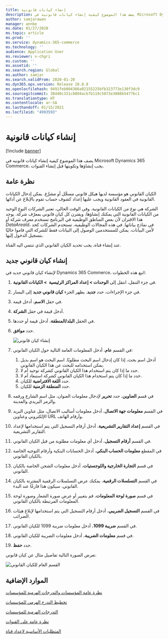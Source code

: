 ```yaml
---
title: إنشاء كيانات قانونية
description: يصف هذا الموضوع كيفية إنشاء كيانات قانونيه في Microsoft Dynamics 365 Commerce، يجب إنشاؤها وتكوينها قبل إنشاء القنوات.
author: samjarawan
manager: annbe
ms.date: 01/27/2020
ms.topic: article
ms.prod: ''
ms.service: dynamics-365-commerce
ms.technology: ''
audience: Application User
ms.reviewer: v-chgri
ms.custom: ''
ms.assetid: ''
ms.search.region: Global
ms.author: samjar
ms.search.validFrom: 2020-01-20
ms.dyn365.ops.version: Release 10.0.8
ms.openlocfilehash: 9491feb004366a02155225bfb323773e130f3dc9
ms.sourcegitcommit: 38d40c331c8894acb7b119c5073e3088b54776c1
ms.translationtype: HT
ms.contentlocale: ar-SA
ms.lasthandoff: 01/15/2021
ms.locfileid: "4993593"
---
```

# <a name="create-legal-entities"></a>إنشاء كيانات قانونية


[!include [banner](includes/banner.md)]

يصف هذا الموضوع كيفية إنشاء كيانات قانونيه في Microsoft Dynamics 365 Commerce، يجب إنشاؤها وتكوينها قبل إنشاء القنوات.

## <a name="overview"></a>نظرة عامة

الكيان القانوني هو مؤسسة لديها هيكل قانوني مسجَّل أو مشرَّع. يمكن إدخال الكيانات القانونية في العقود القانونية ويجب عليها إعداد كشوف حساب تقوم بالإبلاغ عن أدائها.

الشركة هي نوع من الكيانات القانونية. وفي الوقت الحالي، تعتبر الشركات النوع الوحيد من الكيانات القانونية التي يمكنك إنشاؤها، ويقترن كل كيان قانوني بمعرّف شركة. يوجد هذا الاقتران لأن بعض المناطق الوظيفية في البرنامج تستخدم معرف شركة أو *DataAreaId*، في نماذج بياناتها. في هذه المجالات الوظيفية، تستخدم الشركات كحد لأمن البيانات. يمكن للمستخدمين الوصول إلى البيانات فقط للشركة التي قاموا حاليًا بتسجيل الدخول إليها. 

عند إنشاء قناة، يجب تحديد الكيان القانوني الذي تنتمي اليه القناة.

## <a name="create-a-new-legal-entity"></a>إنشاء كيان قانوني جديد

لإنشاء كيان قانوني جديد في Dynamics 365 Commerce، اتبع هذه الخطوات:

1. في جزء التنقل، انتقل إلى  **الوحدات \> إعداد المراكز الرئيسية ‬ \> الكيانات القانونية**.
1. في جزء الإجراءات، حدد **جديد**. يظهر الجزء **كيان قانوني جديد** إلى اليسار.
1. في حقل **الاسم**، أدخل قيمة.
1. أدخل قيمة في حقل **الشركة**.
1. في الحقل **البلد/المنطقة**، أدخل قيمة أو حددها.
1. حدد **موافق**. 

   ![إنشاء كيان قانوني](media/legal-entities.png)

1. في القسم **عام**، أدخل المعلومات العامة التالية حول الكيان القانوني: 
   1. أدخل اسم بحث، إذا كان إدخال اسم البحث مطلوبًا. اسم البحث هو اسم بديل يمكن استخدامه للبحث عن هذا الكيان القانوني. 
   1. حدد ما إذا كان يتم استخدام هذا الكيان القانوني كشركة توحيد أم لا.
   1. حدد ما إذا كان يتم استخدام هذا الكيان القانوني كشركة استبعاد أم لا. 
   1. حدد **اللغة الافتراضية** للكيان. 
   1. حدد **المنطقة الزمنية** للكيان.
1. في قسم **العناوين**، حدد **تحرير** لإدخال معلومات العنوان، مثل اسم الشارع ورقمه والرمز البريدي والمدينة.
1. في القسم **معلومات جهة الاتصال**، أدخل معلومات أساليب الاتصال، مثل عناوين البريد الإلكتروني وعناوين URL وأرقام الهاتف.
1. في القسم **إعداد التقارير التشريعية**، أدخل أرقام التسجيل التي يتم استخدامها لإعداد التقارير التشريعية.
1. في القسم **أرقام التسجيل**، أدخل أي معلومات مطلوبة من قبل الكيان القانوني.
1. في المقطع **معلومات الحساب البنكي**، أدخل الحسابات البنكية وأرقام التوجيه الخاصة بالكيان القانوني.
1. في قسم **التجارة الخارجية واللوجستيات**، أدخل معلومات الشحن الخاصة بالكيان القانوني.
1. في القسم **التسلسلات الرقمية**، يمكنك عرض التسلسلات الرقمية المقترنة بالكيان القانوني. سيكون هذا فارغًا عند البدء.
1. في قسم **صورة لوحة المعلومات**، قم بتغيير أو عرض صورة الشعار وصورة لوحة المعلومات المرتبطة بالكيان القانوني.
1. في القسم **التسجيل الضريبي**، أدخل أرقام التسجيل التي يتم استخدامها لإبلاغ هيئات الضرائب.
1. في القسم **ضريبة 1099**، أدخل معلومات ضريبة 1099 للكيان القانوني.
1. في قسم **معلومات الضريبة**، أدخل معلومات الضريبة للكيان القانوني.
1. حدد **حفظ**.

تعرض الصورة التالية تفاصيل مثال عن كيان قانوني.

![القسم العام للكيان القانوني](media/legal-entities-general.png)
   
## <a name="additional-resources"></a>الموارد الإضافية

[نظرة عامة المؤسسات والتدرجات الهرمية للمؤسسات](../fin-ops-core/fin-ops/organization-administration/organizations-organizational-hierarchies.md?toc=/dynamics365/commerce/toc.json)

[تخطيط التدرج الهرمي للمؤسسات](../fin-ops-core/fin-ops/organization-administration/plan-organizational-hierarchy.md?toc=/dynamics365/commerce/toc.json)

[التدرجات الهرمية للمؤسسات](channels-org-hierarchies.md)

[نظرة عامة على القنوات](channels-overview.md)

[المتطلبات الأساسية‬ لإعداد قناة](channels-prerequisites.md)
